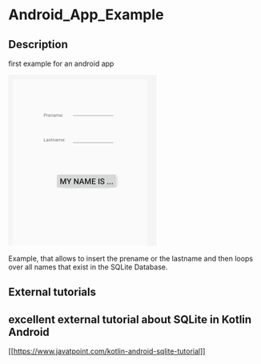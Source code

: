 # Android_App_Example

## Description
first example for an android app 

![alt text](https://github.com/nthomasCUBE/Android_App_Example/blob/master/app_template.png)

Example, that allows to insert the prename or the lastname
and then loops over all names that exist in the SQLite Database.

## External tutorials

## excellent external tutorial about SQLite in Kotlin Android
[[https://www.javatpoint.com/kotlin-android-sqlite-tutorial]]

